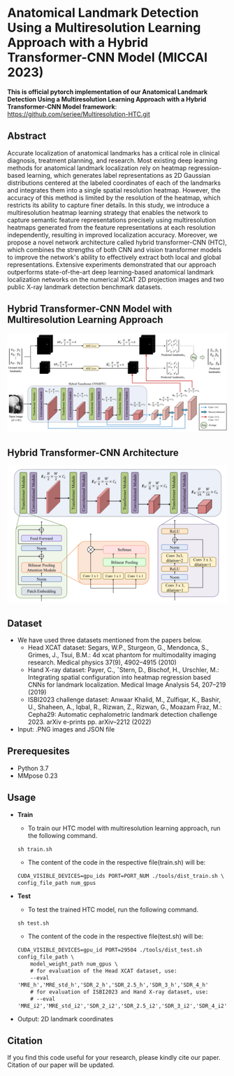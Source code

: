 # Anatomical Landmark Detection Using a Multiresolution Learning Approach with a Hybrid Transformer-CNN Model (MICCAI 2023)


**This is official pytorch implementation of our Anatomical Landmark Detection Using a Multiresolution Learning Approach with a Hybrid Transformer-CNN Model framework**: https://github.com/seriee/Multiresolution-HTC.git

## Abstract
Accurate localization of anatomical landmarks has a critical role in clinical diagnosis, treatment planning, and research. Most existing deep learning methods for anatomical landmark localization rely on heatmap regression-based learning, which generates label representations as 2D Gaussian distributions centered at the labeled coordinates of each of the landmarks and integrates them into a single spatial resolution heatmap. However, the accuracy of this method is limited by the resolution of the heatmap, which restricts its ability to capture finer details. In this study, we introduce a multiresolution heatmap learning strategy that enables the network to capture semantic feature representations precisely using multiresolution heatmaps generated from the feature representations at each resolution independently, resulting in improved localization accuracy. Moreover, we propose a novel network architecture called hybrid transformer-CNN (HTC), which combines the strengths of both CNN and vision transformer models to improve the network's ability to effectively extract both local and global representations. 
Extensive experiments demonstrated that our approach outperforms state-of-the-art deep learning-based anatomical landmark localization networks on the numerical XCAT 2D projection images and two public X-ray landmark detection benchmark datasets.

## Hybrid Transformer-CNN Model with Multiresolution Learning Approach
<div align="center">
  <img src="resources/Multiresolution_learning_HTC.png"/>
</div>


## Hybrid Transformer-CNN Architecture
<div align="center">
  <img src="resources/Hybrid_Transformer_CNN.png", width=600/>
</div>

## Dataset
- We have used three datasets mentioned from the papers below.
  - Head XCAT dataset: Segars, W.P., Sturgeon, G., Mendonca, S., Grimes, J., Tsui, B.M.: 4d xcat phantom for multimodality imaging research. Medical physics 37(9), 4902–4915 (2010)
  - Hand X-ray dataset: Payer, C., ˇStern, D., Bischof, H., Urschler, M.: Integrating spatial configuration into heatmap regression based CNNs for landmark localization. Medical Image Analysis 54, 207–219 (2019)
  - ISBI2023 challenge dataset: Anwaar Khalid, M., Zulfiqar, K., Bashir, U., Shaheen, A., Iqbal, R., Rizwan, Z., Rizwan, G., Moazam Fraz, M.: Cepha29: Automatic cephalometric landmark detection challenge 2023. arXiv e-prints pp. arXiv–2212 (2022)
- Input: .PNG images and JSON file

## Prerequesites
- Python 3.7
- MMpose 0.23

## Usage
- **Train**
  - To train our HTC model with multiresolution learning approach, run the following command.
  ```
  sh train.sh
  ```
  - The content of the code in the respective file(train.sh) will be:
  ```
  CUDA_VISIBLE_DEVICES=gpu_ids PORT=PORT_NUM ./tools/dist_train.sh \
  config_file_path num_gpus
  ```

- **Test**
  - To test the trained HTC model, run the following command.
  ```
  sh test.sh
  ```
  - The content of the code in the respective file(test.sh) will be:
  ```
  CUDA_VISIBLE_DEVICES=gpu_id PORT=29504 ./tools/dist_test.sh config_file_path \
      model_weight_path num_gpus \
      # for evaluation of the Head XCAT dataset, use:
      --eval 'MRE_h','MRE_std_h','SDR_2_h','SDR_2.5_h','SDR_3_h','SDR_4_h'
      # for evaluation of ISBI2023 and Hand X-ray dataset, use:
      # --eval 'MRE_i2','MRE_std_i2','SDR_2_i2','SDR_2.5_i2','SDR_3_i2','SDR_4_i2'
  ```
- Output: 2D landmark coordinates


## Citation 
If you find this code useful for your research, please kindly cite our paper. Citation of our paper will be updated.
